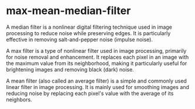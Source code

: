 # max-mean-median-filter

A median filter is a nonlinear digital filtering technique used in image processing to reduce noise while preserving edges. It is particularly effective in removing salt-and-pepper noise (impulse noise).

A max filter is a type of nonlinear filter used in image processing, primarily for noise removal and enhancement. It replaces each pixel in an image with the maximum value from its neighborhood, making it particularly useful for brightening images and removing black (dark) noise.

A mean filter (also called an average filter) is a simple and commonly used linear filter in image processing. It is mainly used for smoothing images and reducing noise by replacing each pixel's value with the average of its neighbors.

